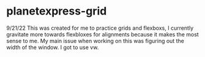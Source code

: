 # planetexpress-grid
9/21/22 This was created for me to practice grids and flexboxs, I currently gravitate more towards flexbloxes for alignments because it makes the most sense to me. My main issue when working on this was figuring out the width of the window. I got to use vw.
